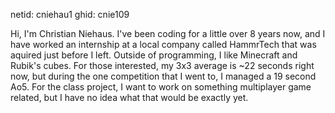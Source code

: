 netid: cniehau1
ghid: cnie109

Hi, I'm Christian Niehaus. I've been coding for a little over 8 years now, and I have worked an internship at a local company called HammrTech that was aquired just before I left. Outside of programming, I like Minecraft and Rubik's cubes. For those interested, my 3x3 average is ~22 seconds right now, but during the one competition that I went to, I managed a 19 second Ao5.
For the class project, I want to work on something multiplayer game related, but I have no idea what that would be exactly yet.
